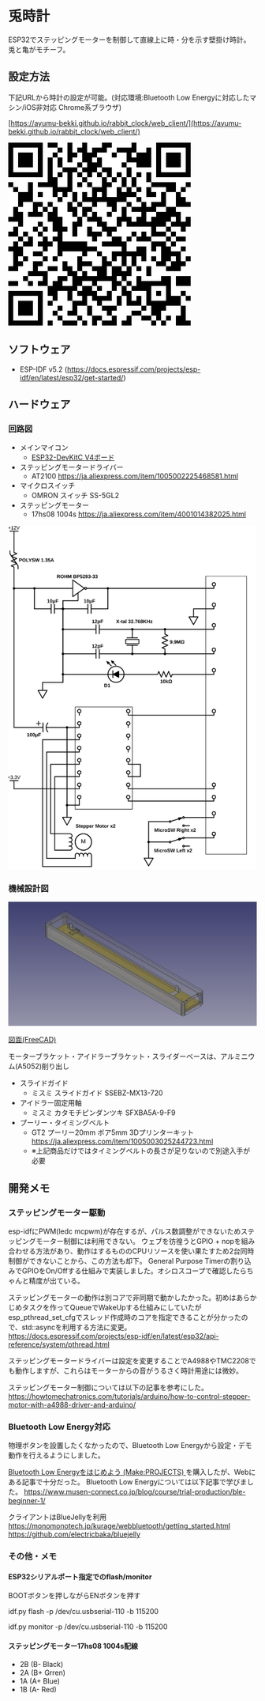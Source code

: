 # 兎時計

ESP32でステッピングモーターを制御して直線上に時・分を示す壁掛け時計。
兎と亀がモチーフ。

## 設定方法

下記URLから時計の設定が可能。(対応環境:Bluetooth Low Energyに対応したマシン/iOS非対応 Chrome系ブラウザ)

[https://ayumu-bekki.github.io/rabbit_clock/web_client/](https://ayumu-bekki.github.io/rabbit_clock/web_client/)

![Schematic](docs/web_client_qrcode.png)

## ソフトウェア

* ESP-IDF v5.2 (https://docs.espressif.com/projects/esp-idf/en/latest/esp32/get-started/)

## ハードウェア

### 回路図

- メインマイコン
    - [ESP32-DevKitC V4ボード](https://docs.espressif.com/projects/esp-idf/en/stable/esp32/hw-reference/esp32/get-started-devkitc.html#get-started-esp32-devkitc-board-front) 
- ステッピングモータードライバー
    - AT2100 https://ja.aliexpress.com/item/1005002225468581.html
- マイクロスイッチ
    - OMRON スイッチ SS-5GL2
- ステッピングモーター
    - 17hs08 1004s https://ja.aliexpress.com/item/4001014382025.html

![Schematic](docs/rabbit_clock_scheme.svg)

### 機械設計図

![Drawing](docs/rabbit_clock_drawing_preview.png)

[図面(FreeCAD)](docs/rabbit_clock_drawing.FCStd)

モーターブラケット・アイドラーブラケット・スライダーベースは、アルミニウム(A5052)削り出し

- スライドガイド
    - ミスミ スライドガイド SSEBZ-MX13-720
- アイドラー固定用軸 
    - ミスミ カタモチピンダンツキ SFXBA5A-9-F9
- プーリー・タイミングベルト
    - GT2 プーリー20mm ボア5mm 3Dプリンターキット https://ja.aliexpress.com/item/1005003025244723.html
    - ※上記商品だけではタイミングベルトの長さが足りないので別途入手が必要

## 開発メモ

### ステッピングモーター駆動
esp-idfにPWM(ledc mcpwm)が存在するが、パルス数調整ができないためステッピングモーター制御には利用できない。
ウェブを彷徨うとGPIO + nopを組み合わせる方法があり、動作はするもののCPUリソースを使い果たすため2台同時制御ができないことから、この方法も却下。
General Purpose Timerの割り込みでGPIOをOn/Offする仕組みで実装しました。オシロスコープで確認したらちゃんと精度が出ている。

ステッピングモーターの動作は別コアで非同期で動かしたかった。初めはあらかじめタスクを作ってQueueでWakeUpする仕組みにしていたが
esp_pthread_set_cfgでスレッド作成時のコアを指定できることが分かったので、std::asyncを利用する方法に変更。
https://docs.espressif.com/projects/esp-idf/en/latest/esp32/api-reference/system/pthread.html

ステッピングモータードライバーは設定を変更することでA4988やTMC2208でも動作しますが、これらはモーターからの音がうるさく時計用途には微妙。

ステッピングモーター制御については以下の記事を参考にした。
https://howtomechatronics.com/tutorials/arduino/how-to-control-stepper-motor-with-a4988-driver-and-arduino/


### Bluetooth Low Energy対応
物理ボタンを設置したくなかったので、Bluetooth Low Energyから設定・デモ動作を行えるようにしました。

[Bluetooth Low Energyをはじめよう (Make:PROJECTS) ](https://www.amazon.co.jp/dp/4873117135)を購入したが、Webにある記事で十分だった。
Bluetooth Low Energyについては以下記事で学びました。
https://www.musen-connect.co.jp/blog/course/trial-production/ble-beginner-1/

クライアントはBlueJellyを利用
https://monomonotech.jp/kurage/webbluetooth/getting_started.html
https://github.com/electricbaka/bluejelly

### その他・メモ

#### ESP32シリアルポート指定でのflash/monitor

BOOTボタンを押しながらENボタンを押す

idf.py flash -p /dev/cu.usbserial-110 -b 115200

idf.py monitor -p /dev/cu.usbserial-110 -b 115200

#### ステッピングモーター17hs08 1004s配線

- 2B (B- Black)
- 2A (B+ Grren)
- 1A (A+ Blue)
- 1B (A- Red)
